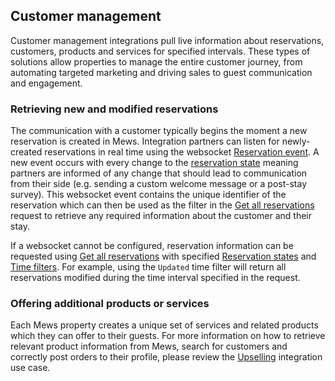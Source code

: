 
## Customer management

Customer management integrations pull live information about reservations, customers, products and services for specified intervals. These types of solutions allow properties to manage the entire customer journey, from automating targeted marketing and driving sales to guest communication and engagement.

### Retrieving new and modified reservations

The communication with a customer typically begins the moment a new reservation is created in Mews. Integration partners can listen for newly-created reservations in real time using the websocket [Reservation event](websockets.md#reservation-event). A new event occurs with every change to the [reservation state](operations/reservations.md#reservation-state) meaning partners are informed of any change that should lead to communication from their side (e.g. sending a custom welcome message or a post-stay survey). This websocket event contains the unique identifier of the reservation which can then be used as the filter in the [Get all reservations](operations/reservations.md#get-all-reservations) request to retrieve any required information about the customer and their stay.

If a websocket cannot be configured, reservation information can be requested using [Get all reservations](operations/reservations.md#get-all-reservations) with specified [Reservation states](operations/reservations.md#reservation-state) and [Time filters](operations/reservations.md#reservation-time-filter). For example, using the `Updated` time filter will return all reservations modified during the time interval specified in the request. 

### Offering additional products or services

Each Mews property creates a unique set of services and related products which they can offer to their guests. For more information on how to retrieve relevant product information from Mews, search for customers and correctly post orders to their profile, please review the [Upselling](#upselling) integration use case.
